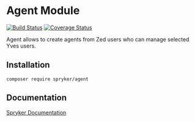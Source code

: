 # Agent Module
[![Build Status](https://travis-ci.org/spryker/agent.svg)](https://travis-ci.org/spryker/agent)
[![Coverage Status](https://coveralls.io/repos/github/spryker/agent/badge.svg)](https://coveralls.io/github/spryker/agent)

Agent allows to create agents from Zed users who can manage selected Yves users.

## Installation

```
composer require spryker/agent
```

## Documentation

[Spryker Documentation](https://academy.spryker.com/developing_with_spryker/module_guide/modules.html)
